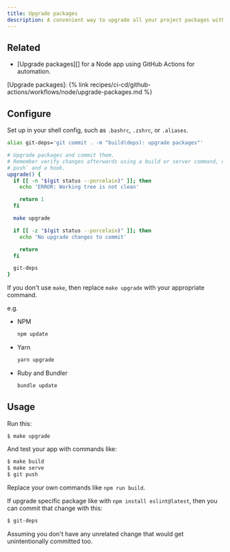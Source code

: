 ```yaml
---
title: Upgrade packages
description: A convenient way to upgrade all your project packages with one command
---
```




## Related

- [Upgrade packages][] for a Node app using GitHub Actions for automation.

[Upgrade packages]: {% link recipes/ci-cd/github-actions/workflows/node/upgrade-packages.md %}


## Configure

Set up in your shell config, such as `.bashrc`, `.zshrc`, or `.aliases`.

```sh
alias git-deps='git commit . -m "build(deps): upgrade packages"'

# Upgrade packages and commit them.
# Remember verify changes afterwards using a build or server command, or `git
# push` and a hook.
upgrade() {
  if [[ -n "$(git status --porcelain)" ]]; then
    echo 'ERROR: Working tree is not clean'

    return 1
  fi

  make upgrade

  if [[ -z "$(git status --porcelain)" ]]; then
    echo 'No upgrade changes to commit'

    return
  fi

  git-deps
}
```

If you don't use `make`, then replace `make upgrade` with your appropriate command.

e.g.

- NPM
    ```sh
    npm update
    ```
- Yarn
    ```sh
    yarn upgrade
    ```
- Ruby and Bundler
    ```sh
    bundle update
    ```


## Usage

Run this:

```sh
$ make upgrade
```

And test your app with commands like:

```sh
$ make build
$ make serve
$ git push
```

Replace your own commands like `npm run build`.

If upgrade specific package like with `npm install eslint@latest`, then you can commit that change with this:

```sh
$ git-deps
```

Assuming you don't have any unrelated change that would get unintentionally committed too.
